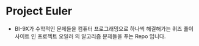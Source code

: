 # Project Euler 

* BI-9X가 수학적인 문제들을 컴퓨터 프로그래밍으로 하나씩 해결해가는 퀴즈 풀이 사이트 인 프로젝트 오일러 의 알고리즘 문제들을 푸는 Repo 입니다.

